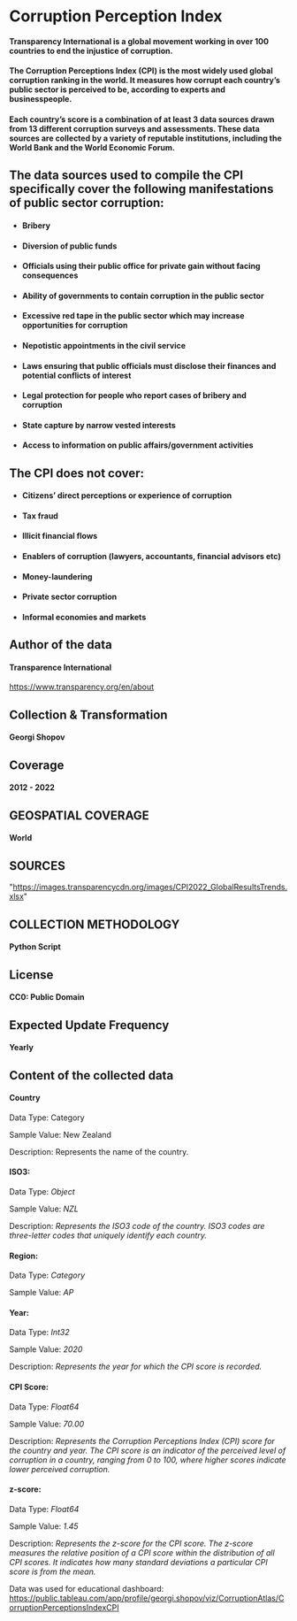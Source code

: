 # Corruption Perception Index

#### Transparency International is a global movement working in over 100 countries to end the injustice of corruption.

#### The Corruption Perceptions Index (CPI) is the most widely used global corruption ranking in the world. It measures how corrupt each country’s public sector is perceived to be, according to experts and businesspeople.

#### Each country’s score is a combination of at least 3 data sources drawn from 13 different corruption surveys and assessments. These data sources are collected by a variety of reputable institutions, including the World Bank and the World Economic Forum.

## The data sources used to compile the CPI specifically cover the following manifestations of public sector corruption:
- #### Bribery
- #### Diversion of public funds
- #### Officials using their public office for private gain without facing consequences
- #### Ability of governments to contain corruption in the public sector
- #### Excessive red tape in the public sector which may increase opportunities for corruption
- #### Nepotistic appointments in the civil service
- #### Laws ensuring that public officials must disclose their finances and potential conflicts of interest
- #### Legal protection for people who report cases of bribery and corruption
- #### State capture by narrow vested interests
- #### Access to information on public affairs/government activities

## The CPI does not cover:

- #### Citizens’ direct perceptions or experience of corruption
- #### Tax fraud
- #### Illicit financial flows
- #### Enablers of corruption (lawyers, accountants, financial advisors etc)
- #### Money-laundering
- #### Private sector corruption
- #### Informal economies and markets

## Author of the data
#### Transparence International
https://www.transparency.org/en/about

## Collection & Transformation
#### Georgi Shopov

## Coverage
#### 2012 - 2022

## GEOSPATIAL COVERAGE
#### World

## SOURCES
"https://images.transparencycdn.org/images/CPI2022_GlobalResultsTrends.xlsx"

## COLLECTION METHODOLOGY
#### Python Script

## License
#### CC0: Public Domain

## Expected Update Frequency
#### Yearly

## Content of the collected data
#### Country
Data Type: Category

Sample Value: New Zealand

Description: Represents the name of the country.

#### ISO3:
Data Type: *Object*

Sample Value: *NZL*

Description: *Represents the ISO3 code of the country. ISO3 codes are three-letter codes that uniquely identify each country.*

#### Region:
Data Type: *Category*

Sample Value: *AP*

#### Year:
Data Type: *Int32*

Sample Value: *2020*

Description: *Represents the year for which the CPI score is recorded.*

#### CPI Score:
Data Type: *Float64*

Sample Value: *70.00*

Description: *Represents the Corruption Perceptions Index (CPI) score for the country and year. The CPI score is an indicator of the perceived level of corruption in a country, ranging from 0 to 100, where higher scores indicate lower perceived corruption.*

#### z-score:
Data Type: *Float64*

Sample Value: *1.45*

Description: *Represents the z-score for the CPI score. The z-score measures the relative position of a CPI score within the distribution of all CPI scores. It indicates how many standard deviations a particular CPI score is from the mean.*

Data was used for educational dashboard:
https://public.tableau.com/app/profile/georgi.shopov/viz/CorruptionAtlas/CorruptionPerceptionsIndexCPI

